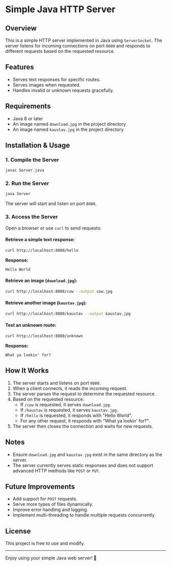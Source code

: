 # Simple Java HTTP Server

## Overview
This is a simple HTTP server implemented in Java using `ServerSocket`. The server listens for incoming connections on port `8080` and responds to different requests based on the requested resource.

## Features
- Serves text responses for specific routes.
- Serves images when requested.
- Handles invalid or unknown requests gracefully.

## Requirements
- Java 8 or later
- An image named `download.jpg` in the project directory
- An image named `kaustav.jpg` in the project directory

## Installation & Usage
### 1. Compile the Server
```sh
javac Server.java
```

### 2. Run the Server
```sh
java Server
```
The server will start and listen on port `8080`.

### 3. Access the Server
Open a browser or use `curl` to send requests:

#### Retrieve a simple text response:
```sh
curl http://localhost:8080/hello
```
**Response:**
```
Hello World
```

#### Retrieve an image (`download.jpg`):
```sh
curl http://localhost:8080/cow --output cow.jpg
```

#### Retrieve another image (`kaustav.jpg`):
```sh
curl http://localhost:8080/kaustav --output kaustav.jpg
```

#### Test an unknown route:
```sh
curl http://localhost:8080/unknown
```
**Response:**
```
What ya lookin' for?
```

## How It Works
1. The server starts and listens on port `8080`.
2. When a client connects, it reads the incoming request.
3. The server parses the request to determine the requested resource.
4. Based on the requested resource:
   - If `/cow` is requested, it serves `download.jpg`.
   - If `/kaustav` is requested, it serves `kaustav.jpg`.
   - If `/hello` is requested, it responds with "Hello World".
   - For any other request, it responds with "What ya lookin' for?".
5. The server then closes the connection and waits for new requests.

## Notes
- Ensure `download.jpg` and `kaustav.jpg` exist in the same directory as the server.
- The server currently serves static responses and does not support advanced HTTP methods like `POST` or `PUT`.

## Future Improvements
- Add support for `POST` requests.
- Serve more types of files dynamically.
- Improve error handling and logging.
- Implement multi-threading to handle multiple requests concurrently.

## License
This project is free to use and modify.

---

Enjoy using your simple Java web server! 🚀

